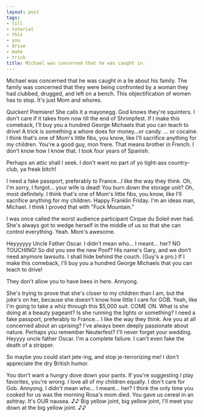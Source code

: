 ```yaml
---
layout: post
tags:
- till
- tutorial
- this
- you
- drive
- make
- trick
title: Michael was concerned that he was caught in.
---
```


Michael was concerned that he was caught in a lie about his family. The family was concerned that they were being confronted by a woman they had clubbed, drugged, and left on a bench. This objectification of women has to stop. It's just Mom and whores. 

Quicken! Premiere! She calls it a mayonegg. God knows they're squinters. I don't care if it takes from now till the end of Shrimpfest. If I make this comeback, I'll buy you a hundred George Michaels that you can teach to drive! A trick is something a whore does for money…or candy.  … or cocaine. I think that's one of Mom's little fibs, you know, like I'll sacrifice anything for my children. You're a good guy, mon frere. That means brother in French. I don't know how I know that. I took four years of Spanish. 

Perhaps an attic shall I seek. I don't want no part of yo tight-ass country-club, ya freak bitch! 

I need a fake passport, preferably to France…I like the way they think. Oh, I'm sorry, I forgot… your wife is dead! You burn down the storage unit? Oh, most definitely. I think that's one of Mom's little fibs, you know, like I'll sacrifice anything for my children. Happy Franklin Friday. I'm an ideas man, Michael. I think I proved that with "Fuck Mountain." 

I was once called the worst audience participant Cirque du Soleil ever had. She's always got to wedge herself in the middle of us so that she can control everything. Yeah. Mom's awesome. 

Heyyyyyy Uncle Father Oscar. I didn't mean who… I meant… her? NO TOUCHING! So did you see the new Poof? His name's Gary, and we don't need anymore lawsuits. I shall hide behind the couch. (Guy's a pro.) If I make this comeback, I'll buy you a hundred George Michaels that you can teach to drive! 

They don't allow you to have bees in here. Annyong. 

She's trying to prove that she's closer to my children than I am, but the joke's on her, because she doesn't know how little I care for GOB. Yeah, like I'm going to take a whiz through this $5,000 suit. COME ON. What is she doing at a beauty pageant? Is she running the lights or something? I need a fake passport, preferably to France… I like the way they think. Are you at all concerned about an uprising? I've always been deeply passionate about nature. Perhaps you remember Neuterfest? I'll never forget your wedding. Heyyyy uncle father Oscar. I'm a complete failure. I can't even fake the death of a stripper. 

So maybe you could start jete-ing, and stop je-terrorizing me! I don't appreciate the dry British humor. 

You don't want a hungry dove down your pants. If you're suggesting I play favorites, you're wrong. I love all of my children equally. I don't care for Gob. Annyong. I didn't mean who… I meant… her? I think the only time you cooked for us was the morning Rosa's mom died. You gave us cereal in an ashtray. It's OUR nausea. ♪♪ Big yellow joint, big yellow joint, I'll meet you down at the big yellow joint. ♪♪ 

